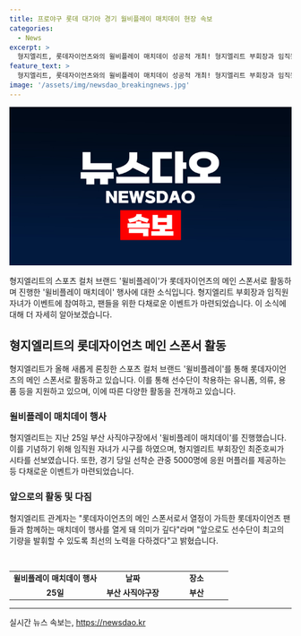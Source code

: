 ```yaml
---
title: 프로야구 롯데 대기아 경기 월비플레이 매치데이 현장 속보
categories:
  - News
excerpt: >
  형지엘리트, 롯데자이언츠와의 윌비플레이 매치데이 성공적 개최! 형지엘리트 부회장과 임직원 자녀가 경기장에서 활약, 5000명 관중에게 머플러 지원. 롯데자이언츠의 메인 스폰서로서 선수단 의류 및 용품 지원하며, 팬들과의 소통 강화 다짐.
feature_text: >
  형지엘리트, 롯데자이언츠와의 윌비플레이 매치데이 성공적 개최! 형지엘리트 부회장과 임직원 자녀가 경기장에서 활약, 5000명 관중에게 머플러 지원. 롯데자이언츠의 메인 스폰서로서 선수단 의류 및 용품 지원하며, 팬들과의 소통 강화 다짐.
image: '/assets/img/newsdao_breakingnews.jpg'
---
```


<p><img src="/assets/img/newsdao_breakingnews.jpg" alt="koreaapp 속보" /></p>

<p>형지엘리트의 스포츠 컬처 브랜드 '윌비플레이'가 롯데자이언츠의 메인 스폰서로 활동하며 진행한 '윌비플레이 매치데이' 행사에 대한 소식입니다. 형지엘리트 부회장과 임직원 자녀가 이벤트에 참여하고, 팬들을 위한 다채로운 이벤트가 마련되었습니다. 이 소식에 대해 더 자세히 알아보겠습니다. </p>

<h2 data-ke-size="size26">형지엘리트의 롯데자이언츠 메인 스폰서 활동</h2>

<p data-ke-size="size16">형지엘리트가 올해 새롭게 론칭한 스포츠 컬처 브랜드 '윌비플레이'를 통해 롯데자이언츠의 메인 스폰서로 활동하고 있습니다. 이를 통해 선수단이 착용하는 유니폼, 의류, 용품 등을 지원하고 있으며, 이에 따른 다양한 활동을 전개하고 있습니다.</p>

<h3>윌비플레이 매치데이 행사</h3>

<p data-ke-size="size16">형지엘리트는 지난 25일 부산 사직야구장에서 '윌비플레이 매치데이'를 진행했습니다. 이를 기념하기 위해 임직원 자녀가 시구를 하였으며, 형지엘리트 부회장인 최준호씨가 시타를 선보였습니다. 또한, 경기 당일 선착순 관중 5000명에 응원 머플러를 제공하는 등 다채로운 이벤트가 마련되었습니다.</p>

<h3>앞으로의 활동 및 다짐</h3>

<p data-ke-size="size16">형지엘리트 관계자는 "롯데자이언츠의 메인 스폰서로서 열정이 가득한 롯데자이언츠 팬들과 함께하는 매치데이 행사를 열게 돼 의미가 깊다"라며 "앞으로도 선수단이 최고의 기량을 발휘할 수 있도록 최선의 노력을 다하겠다"고 밝혔습니다.</p>

<p data-ke-size="size16">&nbsp;</p>

<table>
   <tbody>
      <tr>
         <td style="text-align: center; height: 17px;"><b>윌비플레이 매치데이 행사</b></td>
         <td style="text-align: center; width: 100px;"><b>날짜</b></td>
         <td style="text-align: center; width: 100px;"><b>장소</b></td>
      </tr>
      <tr>
         <td style="text-align: center; height: 17px;"><b>25일</b></td>
         <td style="text-align: center; width: 100px;"><b>부산 사직야구장</b></td>
         <td style="text-align: center; width: 100px;"><b>부산</b></td>
      </tr>
   </tbody>
</table>

<hr>
실시간 뉴스 속보는, <a href="https://newsdao.kr" rel="dofollow">https://newsdao.kr</a>


